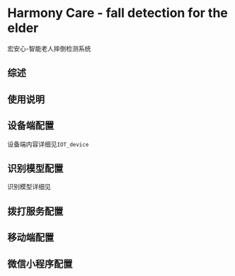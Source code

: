 # Harmony Care - fall detection for the elder

宏安心-智能老人摔倒检测系统

## 综述

## 使用说明

## 设备端配置

设备端内容详细见`IOT_device`

## 识别模型配置

识别模型详细见

## 拨打服务配置

## 移动端配置

## 微信小程序配置